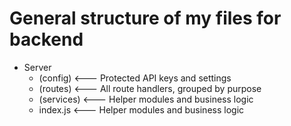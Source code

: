 # General structure of my files for backend
- Server
    - (config) <--- Protected API keys and settings
    - (routes) <--- All route handlers, grouped by purpose
    - (services) <--- Helper modules and business logic
    - index.js <--- Helper modules and business logic

